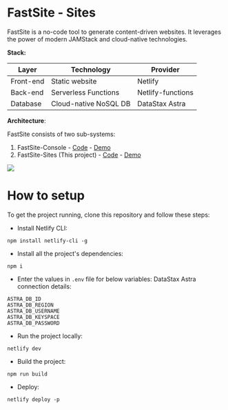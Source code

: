 # FastSite - Sites
FastSite is a no-code tool to generate content-driven websites. It leverages the power of modern JAMStack and cloud-native technologies. 

**Stack:** 

| Layer     | Technology            | Provider          |
| --------- | --------------------- | ----------------- |
| Front-end | Static website        | Netlify           |
| Back-end  | Serverless Functions  | Netlify-functions |
| Database  | Cloud-native NoSQL DB | DataStax Astra    |

**Architecture**: 

FastSite consists of two sub-systems: 

1. FastSite-Console - [Code](https://github.com/mtalwadiya/fastsite-console) - [Demo](https://fastsite-console.netlify.app/)
2. FastSite-Sites (This project) - [Code](https://github.com/mtalwadiya/fastsite-sites) - [Demo](https://fastsite-sites.netlify.app/books)

![](https://drive.google.com/uc?id=1UgJPvB2SD_6jbL8sOUFoasRvfhv0sNuI)

# How to setup 

To get the project running, clone this repository and follow these steps:

- Install Netlify CLI:
```
npm install netlify-cli -g
```

- Install all the project's dependencies:
```
npm i
```

- Enter the values in `.env` file for below variables: 
DataStax Astra connection details: 
```
ASTRA_DB_ID
ASTRA_DB_REGION
ASTRA_DB_USERNAME
ASTRA_DB_KEYSPACE
ASTRA_DB_PASSWORD
```

- Run the project locally:
```
netlify dev
```

- Build the project: 
```
npm run build
```

- Deploy: 
```
netlify deploy -p 
```

 